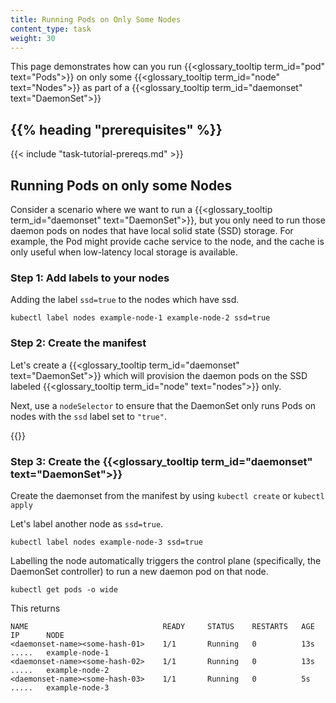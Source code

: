 ```yaml
---
title: Running Pods on Only Some Nodes
content_type: task
weight: 30
---
```

<!-- overview -->

This page demonstrates how can you run {{<glossary_tooltip term_id="pod" text="Pods">}} on only some {{<glossary_tooltip term_id="node" text="Nodes">}} as part of a {{<glossary_tooltip term_id="daemonset" text="DaemonSet">}}

## {{% heading "prerequisites" %}}

{{< include "task-tutorial-prereqs.md" >}}

## Running Pods on only some Nodes

Consider a scenario where we want to run a {{<glossary_tooltip term_id="daemonset" text="DaemonSet">}}, but you only need to run those daemon pods
on nodes that have local solid state (SSD) storage. For example, the Pod might provide cache service to the
node, and the cache is only useful when low-latency local storage is available.

### Step 1: Add labels to your nodes

Adding the label `ssd=true` to the nodes which have ssd.

```shell
kubectl label nodes example-node-1 example-node-2 ssd=true
```

### Step 2: Create the manifest

Let's create a {{<glossary_tooltip term_id="daemonset" text="DaemonSet">}} which will provision the daemon pods on the SSD labeled {{<glossary_tooltip term_id="node" text="nodes">}} only.


Next, use a `nodeSelector` to ensure that the DaemonSet only runs Pods on nodes
with the `ssd` label set to `"true"`.

{{<codenew file="controllers/daemonset-label-selector.yaml">}}

### Step 3: Create the {{<glossary_tooltip term_id="daemonset" text="DaemonSet">}}

Create the daemonset from the manifest by using `kubectl create` or `kubectl apply`

Let's label another node as `ssd=true`.

```shell
kubectl label nodes example-node-3 ssd=true
```

Labelling the node automatically triggers the control plane (specifically, the DaemonSet controller)
to run a new daemon pod on that node.

```shell
kubectl get pods -o wide
```
This returns

```
NAME                              READY     STATUS    RESTARTS   AGE    IP      NODE
<daemonset-name><some-hash-01>    1/1       Running   0          13s    .....   example-node-1
<daemonset-name><some-hash-02>    1/1       Running   0          13s    .....   example-node-2
<daemonset-name><some-hash-03>    1/1       Running   0          5s     .....   example-node-3
```
